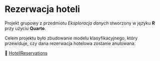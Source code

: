 # Rezerwacja hoteli

Projekt grupowy z przedmiotu *Eksploracja danych* stworzony w języku **R** przy użyciu **Quarto**.

Celem projektu było zbudowanie modelu klasyfikacyjnego, który przewiduje, czy dana rezerwacja hotelowa zostanie anulowana.

🔗 [HotellReservations](https://patrycjamv.github.io/Rezerwacja-hoteli/HotelReservations.html)
